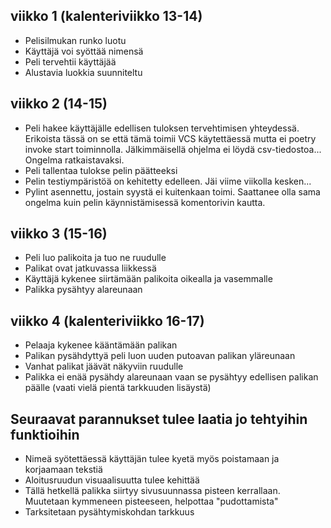 ## viikko 1 (kalenteriviikko 13-14)
- Pelisilmukan runko luotu
- Käyttäjä voi syöttää nimensä
- Peli tervehtii käyttäjää
- Alustavia luokkia suunniteltu

## viikko 2 (14-15)
- Peli hakee käyttäjälle edellisen tuloksen tervehtimisen yhteydessä. Erikoista tässä on se että tämä toimii VCS
käytettäessä mutta ei poetry invoke start toiminnolla. Jälkimmäisellä ohjelma ei löydä csv-tiedostoa... 
Ongelma ratkaistavaksi.
- Peli tallentaa tulokse pelin päätteeksi
- Pelin testiympäristöä on kehitetty edelleen. Jäi viime viikolla kesken...
- Pylint asennettu, jostain syystä ei kuitenkaan toimi. Saattanee olla sama ongelma kuin pelin käynnistämisessä 
komentorivin kautta.
## viikko 3 (15-16)
- Peli luo palikoita ja tuo ne ruudulle
- Palikat ovat jatkuvassa liikkessä
- Käyttäjä kykenee siirtämään palikoita oikealla ja vasemmalle
- Palikka pysähtyy alareunaan
## viikko 4 (kalenteriviikko 16-17)
- Pelaaja kykenee kääntämään palikan
- Palikan pysähdyttyä peli luon uuden putoavan palikan yläreunaan
- Vanhat palikat jäävät näkyviin ruudulle
- Palikka ei enää pysähdy alareunaan vaan se pysähtyy edellisen palikan päälle (vaati vielä pientä tarkkuuden lisäystä) 

## Seuraavat parannukset tulee laatia jo tehtyihin funktioihin
- Nimeä syötettäessä käyttäjän tulee kyetä myös poistamaan ja korjaamaan tekstiä
- Aloitusruudun visuaalisuutta tulee kehittää
- Tällä hetkellä palikka siirtyy sivusuunnassa pisteen kerrallaan. Muutetaan kymmeneen pisteeseen, helpottaa
"pudottamista"
- Tarksitetaan pysähtymiskohdan tarkkuus

